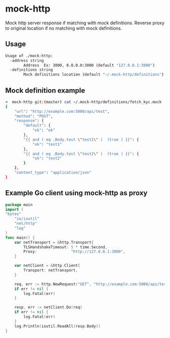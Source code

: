 # mock-http

Mock http server response if matching with mock definitions.
Reverse proxy to original location if no matching with mock definitions.

## Usage

```bash
Usage of ./mock-http:
  -address string
    	Address  Ex: 3000, 0.0.0.0:3000 (default "127.0.0.1:3000")
  -definitions string
    	Mock definitions location (default "~/.mock-http/definitions")
```

## Mock definition example

```bash
➜  mock-http git:(master) cat ~/.mock-http/definitions/fetch_kyc.mock
{
    "url": "http://example.com:5000/api/test",
    "method": "POST",
    "response": {
        "default": {
            "ok": "ok"
        },
        "{{ and ( eq .Body.test \"test1\" )  (true ) }}": {
            "ok": "test1"
        },
        "{{ and ( eq .Body.test \"test2\" )  (true ) }}": {
            "ok": "test2"
        }
    },
    "content_type": "application/json"
}
```

## Example Go client using mock-http as proxy

```go
package main
import (
"bytes"
	"io/ioutil"
	"net/http"
	"log"
)
func main() {
	var netTransport = &http.Transport{
		TLSHandshakeTimeout: 5 * time.Second,
		Proxy:               "http://127.0.0.1:3000",
	}

	var netClient = &http.Client{
		Transport: netTransport,
	}

	req, err := http.NewRequest("GET", "http://example.com:5000/api/test", bytes.NewReader([]byte{}))
	if err != nil {
		log.Fatal(err)
	}

	resp, err := netClient.Do(req)
	if err != nil {
		log.Fatal(err)
	}
	log.Println(ioutil.ReadAll(resp.Body))
}

```
